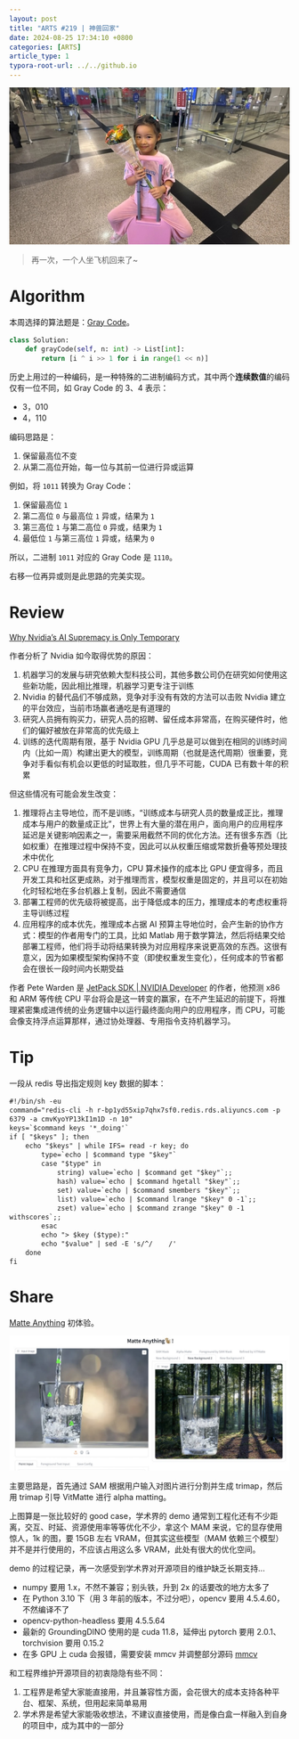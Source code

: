 ```yaml
---
layout: post
title: "ARTS #219 | 神兽回家"
date: 2024-08-25 17:34:10 +0800
categories: [ARTS]
article_type: 1
typora-root-url: ../../github.io
---
```


![](/assets/img/219-caption.jpg)

> 再一次，一个人坐飞机回来了~

# Algorithm

本周选择的算法题是：[Gray Code](https://leetcode.com/problems/gray-code/)。

```python
class Solution:
    def grayCode(self, n: int) -> List[int]:
        return [i ^ i >> 1 for i in range(1 << n)]
```

历史上用过的一种编码，是一种特殊的二进制编码方式，其中两个**连续数值**的编码仅有一位不同，如 Gray Code 的 3、4 表示：

- 3，010
- 4，110

编码思路是：

1. 保留最高位不变
2. 从第二高位开始，每一位与其前一位进行异或运算

例如，将 `1011` 转换为 Gray Code：

1. 保留最高位 `1`
2. 第二高位 `0` 与最高位 `1` 异或，结果为 `1`
3. 第三高位 `1` 与第二高位 `0` 异或，结果为 `1`
4. 最低位 `1` 与第三高位 `1` 异或，结果为 `0`

所以，二进制 `1011` 对应的 Gray Code 是 `1110`。

右移一位再异或则是此思路的完美实现。

# Review

[Why Nvidia’s AI Supremacy is Only Temporary](https://petewarden.com/2023/09/10/why-nvidias-ai-supremacy-is-only-temporary/)

作者分析了 Nvidia 如今取得优势的原因：

1. 机器学习的发展与研究依赖大型科技公司，其他多数公司仍在研究如何使用这些新功能，因此相比推理，机器学习更专注于训练
2. Nvidia 的替代品们不够成熟，竞争对手没有有效的方法可以击败 Nvidia 建立的平台效应，当前市场赢者通吃是有道理的
3. 研究人员拥有购买力，研究人员的招聘、留任成本非常高，在购买硬件时，他们的偏好被放在非常高的优先级上
4. 训练的迭代周期有限，基于 Nvidia GPU 几乎总是可以做到在相同的训练时间内（比如一周）构建出更大的模型，训练周期（也就是迭代周期）很重要，竞争对手看似有机会以更低的时延取胜，但几乎不可能，CUDA 已有数十年的积累

但这些情况有可能会发生改变：

1. 推理将占主导地位，而不是训练，“训练成本与研究人员的数量成正比，推理成本与用户的数量成正比”，世界上有大量的潜在用户，面向用户的应用程序延迟是关键影响因素之一，需要采用截然不同的优化方法。还有很多东西（比如权重）在推理过程中保持不变，因此可以从权重压缩或常数折叠等预处理技术中优化
2. CPU 在推理方面具有竞争力，CPU 算术操作的成本比 GPU 便宜得多，而且开发工具和社区更成熟，对于推理而言，模型权重是固定的，并且可以在初始化时轻松地在多台机器上复制，因此不需要通信
3. 部署工程师的优先级将被提高，出于降低成本的压力，推理成本的考虑权重将主导训练过程
4. 应用程序的成本优先，推理成本占据 AI 预算主导地位时，会产生新的协作方式：模型的作者用专门的工具，比如 Matlab 用于数学算法，然后将结果交给部署工程师，他们将手动将结果转换为对应用程序来说更高效的东西。这很有意义，因为如果模型架构保持不变（即使权重发生变化），任何成本的节省都会在很长一段时间内长期受益

作者 Pete Warden 是 [JetPack SDK | NVIDIA Developer](https://developer.nvidia.com/embedded/jetpack) 的作者，他预测 x86 和 ARM 等传统 CPU 平台将会是这一转变的赢家，在不产生延迟的前提下，将推理紧密集成进传统的业务逻辑中以运行最终面向用户的应用程序，而 CPU，可能会像支持浮点运算那样，通过协处理器、专用指令支持机器学习。

# Tip

一段从 redis 导出指定规则 key 数据的脚本：

```shell
#!/bin/sh -eu
command="redis-cli -h r-bp1yd55xip7qhx7sf0.redis.rds.aliyuncs.com -p 6379 -a cmvKyoYP13kI1m1D -n 10"
keys=`$command keys '*_doing'`
if [ "$keys" ]; then
    echo "$keys" | while IFS= read -r key; do
        type=`echo | $command type "$key"`
        case "$type" in
            string) value=`echo | $command get "$key"`;;
            hash) value=`echo | $command hgetall "$key"`;;
            set) value=`echo | $command smembers "$key"`;;
            list) value=`echo | $command lrange "$key" 0 -1`;;
            zset) value=`echo | $command zrange "$key" 0 -1 withscores`;;
        esac
        echo "> $key ($type):"
        echo "$value" | sed -E 's/^/    /'
    done
fi
```

# Share

[Matte Anything](https://github.com/hustvl/Matte-Anything) 初体验。

![](/assets/img/219-1.jpg)

主要思路是，首先通过 SAM 根据用户输入对图片进行分割并生成 trimap，然后用 trimap 引导 VitMatte 进行 alpha matting。

上图算是一张比较好的 good case，学术界的 demo 通常到工程化还有不少距离，交互、时延、资源使用率等等优化不少，拿这个 MAM 来说，它的显存使用惊人，1k 的图，要 15GB 左右 VRAM，但其实这些模型（MAM 依赖三个模型）并不是并行使用的，不应该占用这么多 VRAM，此处有很大的优化空间。

demo 的过程记录，再一次感受到学术界对开源项目的维护缺乏长期支持...

- numpy 要用 1.x，不然不兼容；别头铁，升到 2x 的话要改的地方太多了
- 在 Python 3.10 下（用 3 年前的版本，不过分吧），opencv 要用 4.5.4.60，不然编译不了
- opencv-python-headless 要用 4.5.5.64
- 最新的 GroundingDINO 使用的是 cuda 11.8，延伸出 pytorch 要用 2.0.1、torchvision 要用 0.15.2
- 在多 GPU 上 cuda 会报错，需要安装 mmcv 并调整部分源码 [mmcv](https://github.com/IDEA-Research/GroundingDINO/issues/67)

和工程界维护开源项目的初衷隐隐有些不同：

1. 工程界是希望大家能直接用，并且兼容性方面，会花很大的成本支持各种平台、框架、系统，但用起来简单易用
2. 学术界是希望大家能吸收想法，不建议直接使用，而是像白盒一样融入到自身的项目中，成为其中的一部分

